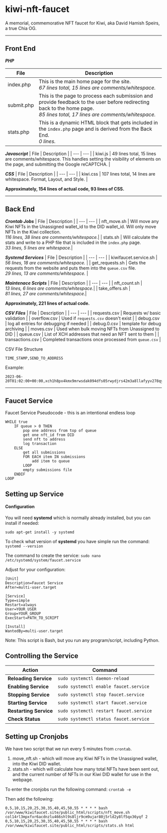 # kiwi-nft-faucet
A memorial, commemorative NFT faucet for Kiwi, aka David Hamish Speirs, a true Chia OG.

---

## Front End

___PHP___

| File | Description |
| --- | --- |
| index.php | This is the main home page for the site. <br>_67 lines total, 15 lines are comments/whitespace._|
| submit.php |  This is the page to process each submission and provide feedback to the user before redirecting back to the home page. <br>_85 lines total, 17 lines are comments/whitespace._|
|stats.php | This is a dynamic HTML block that gets included in the `index.php` page and is derived from the Back End. <br>_0 lines._|

___Javascript___
| File | Description |
| --- | --- |
| kiwi.js | 49 lines total, 15 lines are comments/whitespace. This handles setting the visibility of elements on the page, and submitting the Google reCAPTCHA. |

___CSS___
| File | Description |
| --- | --- |
| kiwi.css | 107 lines total, 14 lines are whitespace. Format, Layout, and Style. |

__Approximately, 154 lines of actual code, 93 lines of CSS.__

---

## Back End

___Crontab Jobs___
| File | Description |
| --- | --- |
| nft_move.sh | Will move any Kiwi NFTs in the Unassigned wallet_id to the DID wallet_id. Will only move NFTs in the Kiwi collection. <br>_116 lines, 38 lines are comments/whitespace._|
| stats.sh | Will calculate the stats and write to a PHP file that is included in the `index.php` page. <br>_33 lines, 5 lines are whitespace._|

___Systemd Services___
| File | Description |
| --- | --- |
| kiwifaucet.service.sh | <br>_56 lines, 18 are comments/whitespace._ |
| get_requests.sh | Gets the requests from the website and puts them into the `queue.csv` file. <br>_29 lines, 13 are comments/whitespace._ |

___Maintenace Scripts___
| File | Description |
| --- | --- |
| nft_count.sh | <br>_13 lines, 6 lines are comments/whitespace._|
| take_offers.sh | <br>_81 lines, 27 are comments/whitespace._|

__Approximately, 221 lines of actual code.__

___CSV Files___
| File | Description |
| --- | --- |
| requests.csv | Requests w/ basic validation |
| overflow.csv | Used if `requests.csv` doesn't exist |
| debug.csv | log all entries for debugging if needed |
| debug.0.csv | template for debug archiving |
| moves.csv | Used when bulk moving NFTs from Unassigned to DID |
| queue.csv | List of XCH addresses that need an NFT sent to them |
| transactions.csv | Completed transactions once processed from `queue.csv` |

CSV File Structure

	TIME_STAMP,SEND_TO_ADDRESS

Example:

	2023-06-20T01:02:00+00:00,xch1h8px4kmx9mrwsdak094dfs05rwydjrs42m3a8llafyyv278qymxsyzams8

---

## Faucet Service

Faucet Service Pseudocode - this is an intentional endless loop

	WHILE true
		IF queue > 0 THEN
			pop one address from top of queue
			get one nft_id from DID
			send nft to address
			log transaction
		ELSE
			get all submissions
			FOR EACH item IN submissions
				add item to queue
			LOOP
			empty submissions file
		ENDIF
	LOOP

## Setting up Service

#### Configuration

You will need __systemd__ which is normally already installed, but you can install if needed:
```
sudo apt-get install -y systemd
```
To check what version of __systemd__ you have simple run the command:
`systemd --version`

The command to create the service:
`sudo nano /etc/systemd/system/faucet.service`

Adjust for your configuration:
```
[Unit]
Description=Faucet Service
After=multi-user.target

[Service]
Type=simple
Restart=always
User=YOUR_USER
Group=YOUR_GROUP
ExecStart=PATH_TO_SCRIPT

[Install]
WantedBy=multi-user.target
```
Note: This script is Bash, but you run any program/script, including Python.

## Controlling the Service

| Action | Command |
| --- | --- |
| __Reloading Service__ | `sudo systemctl daemon-reload` |
| __Enabling Service__ | `sudo systemctl enable faucet.service` |
| __Stopping Service__ | `sudo systemctl stop faucet.service` |
| __Starting Service__ | `sudo systemctl start faucet.service` |
| __Restarting Service__ | `sudo systemctl restart faucet.service` |
| __Check Status__ | `sudo systemctl status faucet.service` |

## Setting up Cronjobs

We have two script that we run every 5 minutes from `crontab`. 
1. move_nft.sh - which will move any Kiwi NFTs in the Unassigned wallet, into the Kiwi DID wallet.
2. stats.sh - which will calculate how many total NFTs have been sent out, and the current number of NFTs in our Kiwi DID wallet for use in the webpage.

To enter the cronjobs run the following command:
`crontab -e`

Then add the following:
```
0,5,10,15,20,25,30,35,40,45,50,55 * * * * bash /var/www/kiwifaucet.site/public_html/scripts/nft_move.sh col14rl3mpxfxr6acdnzlu466shl9s8ljr9cm9ujar80j5rld2y8lf5qx36yqf 2
0,5,10,15,20,25,30,35,40,45,50,55 * * * * bash /var/www/kiwifaucet.site/public_html/scripts/stats.sh html
```
